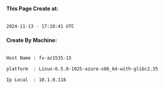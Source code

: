 
   
#### This Page Create at:

```bash

2024-11-13 - 17:10:41 UTC

```

#### Create By Machine:

```bash

Host Name : fv-az1535-15

platform  : Linux-6.5.0-1025-azure-x86_64-with-glibc2.35

Ip Local  : 10.1.0.118

```

